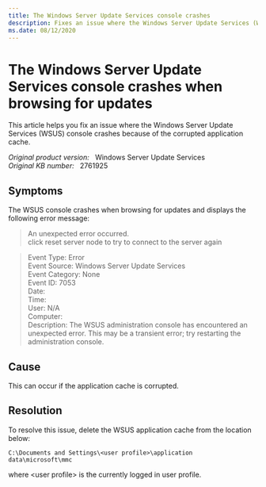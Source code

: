 ```yaml
---
title: The Windows Server Update Services console crashes
description: Fixes an issue where the Windows Server Update Services (WSUS) console crashes because of the corrupted application cache.
ms.date: 08/12/2020
---
```

# The Windows Server Update Services console crashes when browsing for updates

This article helps you fix an issue where the Windows Server Update Services (WSUS) console crashes because of the corrupted application cache.

_Original product version:_ &nbsp; Windows Server Update Services  
_Original KB number:_ &nbsp; 2761925

## Symptoms

The WSUS console crashes when browsing for updates and displays the following error message:

> An unexpected error occurred.  
> click reset server node to try to connect to the server again

> Event Type: Error  
> Event Source: Windows Server Update Services  
> Event Category: None  
> Event ID: 7053  
> Date:  
> Time:  
> User: N/A  
> Computer:  
> Description: The WSUS administration console has encountered an unexpected error. This may be a transient error; try restarting the administration console.

## Cause

This can occur if the application cache is corrupted.

## Resolution

To resolve this issue, delete the WSUS application cache from the location below:

`C:\Documents and Settings\<user profile>\application data\microsoft\mmc`

where \<user profile> is the currently logged in user profile.
